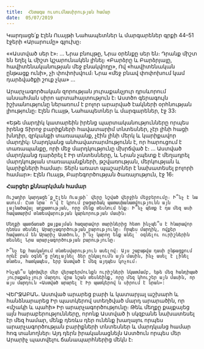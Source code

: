 ```yaml
---
title:  Հետագա ուսումնասիրության համար
date:  05/07/2019
---
```


Կարդացե՛ք Էլեն Ուայթի Նահապետներ և մարգարեներ գրքի 44–51 էջերի «Արարումը» գլուխը։

««Աստված սեր է»։ … Նրա բնույթը, Նրա օրենքը սեր են։ Դրանք միշտ են եղել և միշտ կշարունակեն լինել։ «Բարձրը և Բարձրյալը, հավիտենականության մեջ բնակվողը», Ով «հավիտենական ընթացք ունի», չի փոփոխվում։ Նրա «մեջ բնավ փոփոխում կամ դարձվածքի շուք չկա» …

Արարչագործական զորության յուրաքանչյուր դրսևորում անսահման սիրո արտահայտություն է։ Աստծո գերագույն իշխանությունը ներառում է բոլոր արարված էակների օրհնության լիությունը։ Էլեն Ուայթ, Նահապետներ և մարգարեներ, էջ 33։

«Եթե մարդիկ կատարեին իրենց պարտականությունները որպես իրենց Տիրոջ բարիքների հավատարիմ տնտեսներ, չէր լինի հացի խնդիր, զրկանքի տառապանք, չէին լինի մերկ և կարիքավոր մարդիկ։ Մարդկանց անհավատարմությունն է, որ հարուցում է տառապանքը, որի մեջ մարդկությունը մխրճված է։ … Աստված մարդկանց դարձրել է Իր տնտեսները, և Նրան չպետք է մեղադրել մարդկության տառապանքների, թշվառության, մերկության և կարիքների համար։ Տերն առատ պաշարներ է նախատեսել բոլորի համար»։ Էլեն Ուայթ, Բարեգործության ծառայություն, էջ 16։

**Հարցեր քննարկման համար**

`Ուշադիր կարդացե՛ք Էլեն Ուայթի՝ վերը նշված վերջին մեջբերումը։ Ի՞նչ է նա ասում։ Ըստ նրա՝ ո՞վ է կրում բացարձակ պատասխանատվությունն այն լայնածավալ աղքատության, որը մենք տեսնում ենք։ Ի՞նչ պետք է դա մեզ ասի հավատարիմ տնտեսվարության կարևորության մասին։`

`Մեղքի պատճառած քայքայման հազարավոր տարիներից հետո ինչպե՞ս է հնարավոր դեռևս տեսնել Արարչագործության բարությունը։ Որպես մարդիկ, ովքեր հավատում են Արարիչ Աստծուն, ի՞նչ կարող ենք անել՝ օգնելու ուրիշներին տեսնել Նրա արարչագործության բարությունը։`

`Ի՞նչ եք հասկանում տնտեսվարություն ասելով։ Այս շաբաթվա դասի ընթացքում որևէ բան օգնե՞ց ընդլայնել ձեր ընկալումն այն մասին, ինչ ասել է լինել տնտես, հատկապես, երբ Աստված է մեզ այդպես կոչում։`

`Ինչպե՞ս կփոխվեր մեր վերաբերմունքն ուրիշների նկատմամբ, եթե մեզ հանդիպած յուրաքանչյուր մարդու վրա նշան տեսնեինք, որը մեզ կհուշեր այն մասին, որ այս մարդուն «Աստված արարել է Իր պատկերով և սիրում է նրան»:`

ՎԵՐՋԱԲԱՆ. Աստված արարեց բարի և կատարյալ աշխարհ և հանձնարարեց Իր պատկերով ստեղծված մարդ արարածին, որ «մշակի և պահի» Իր արարչագործությունը։ Թեև մեղքը քայքայեց այն հարաբերությունները, որոնք Աստված ի սկզբանե նախատեսել էր մեզ համար, մենք դեռևս դեր ունենք խաղալու որպես արարչագործության բարիքների տնտեսներ և մարդկանց համար հոգ տանողներ։ Այդ դերն իրականացնելն Աստծուն որպես մեր Արարիչ պատվելու ճանապարհներից մեկն է։
